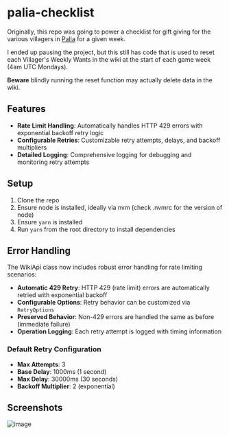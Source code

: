 # palia-checklist

Originally, this repo was going to power a checklist for gift giving for the various villagers in [Palia](https://palia.com/) for a given week.

I ended up pausing the project, but this still has code that is used to reset each Villager's Weekly Wants in the wiki at the start of each game week (4am UTC Mondays).

**Beware** blindly running the reset function may actually delete data in the wiki.

## Features

- **Rate Limit Handling**: Automatically handles HTTP 429 errors with exponential backoff retry logic
- **Configurable Retries**: Customizable retry attempts, delays, and backoff multipliers
- **Detailed Logging**: Comprehensive logging for debugging and monitoring retry attempts

## Setup

1. Clone the repo
1. Ensure node is installed, ideally via nvm (check .nvmrc for the version of node)
1. Ensure `yarn` is installed
1. Run `yarn` from the root directory to install dependencies

## Error Handling

The WikiApi class now includes robust error handling for rate limiting scenarios:

- **Automatic 429 Retry**: HTTP 429 (rate limit) errors are automatically retried with exponential backoff
- **Configurable Options**: Retry behavior can be customized via `RetryOptions`
- **Preserved Behavior**: Non-429 errors are handled the same as before (immediate failure)
- **Operation Logging**: Each retry attempt is logged with timing information

### Default Retry Configuration

- **Max Attempts**: 3
- **Base Delay**: 1000ms (1 second)
- **Max Delay**: 30000ms (30 seconds)  
- **Backoff Multiplier**: 2 (exponential)

## Screenshots

![image](https://github.com/user-attachments/assets/ef240138-a2f7-41f6-8827-3b738565ae47)
